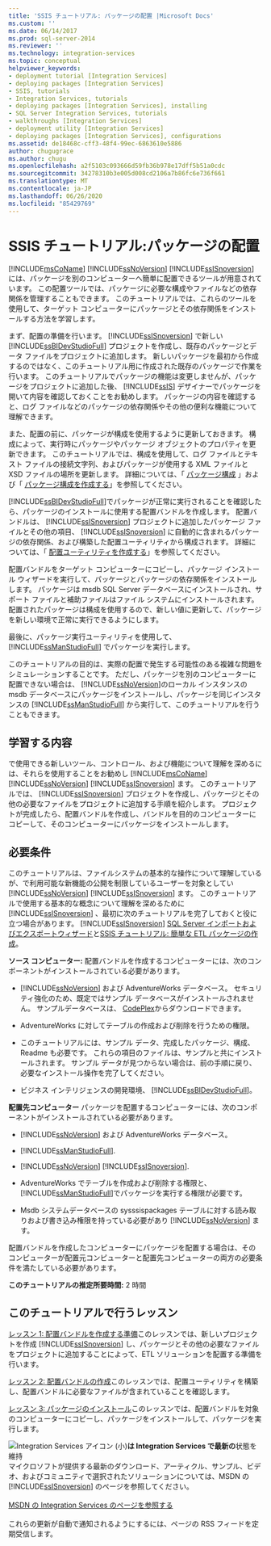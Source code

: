 ```yaml
---
title: 'SSIS チュートリアル: パッケージの配置 |Microsoft Docs'
ms.custom: ''
ms.date: 06/14/2017
ms.prod: sql-server-2014
ms.reviewer: ''
ms.technology: integration-services
ms.topic: conceptual
helpviewer_keywords:
- deployment tutorial [Integration Services]
- deploying packages [Integration Services]
- SSIS, tutorials
- Integration Services, tutorials
- deploying packages [Integration Services], installing
- SQL Server Integration Services, tutorials
- walkthroughs [Integration Services]
- deployment utility [Integration Services]
- deploying packages [Integration Services], configurations
ms.assetid: de18468c-cff3-48f4-99ec-6863610e5886
author: chugugrace
ms.author: chugu
ms.openlocfilehash: a2f5103c093666d59fb36b978e17dff5b51a0cdc
ms.sourcegitcommit: 34278310b3e005d008cd2106a7b86fc6e736f661
ms.translationtype: MT
ms.contentlocale: ja-JP
ms.lasthandoff: 06/26/2020
ms.locfileid: "85429769"
---
```

# <a name="ssis-tutorial-deploying-packages"></a>SSIS チュートリアル:パッケージの配置
  [!INCLUDE[msCoName](../includes/msconame-md.md)] [!INCLUDE[ssNoVersion](../includes/ssnoversion-md.md)] [!INCLUDE[ssISnoversion](../includes/ssisnoversion-md.md)] には、パッケージを別のコンピューターへ簡単に配置できるツールが用意されています。 この配置ツールでは、パッケージに必要な構成やファイルなどの依存関係を管理することもできます。 このチュートリアルでは、これらのツールを使用して、ターゲット コンピューターにパッケージとその依存関係をインストールする方法を学習します。

 まず、配置の準備を行います。 [!INCLUDE[ssISnoversion](../includes/ssisnoversion-md.md)] で新しい [!INCLUDE[ssBIDevStudioFull](../includes/ssbidevstudiofull-md.md)] プロジェクトを作成し、既存のパッケージとデータ ファイルをプロジェクトに追加します。 新しいパッケージを最初から作成するのではなく、このチュートリアル用に作成された既存のパッケージで作業を行います。 このチュートリアルでパッケージの機能は変更しませんが、パッケージをプロジェクトに追加した後、 [!INCLUDE[ssIS](../includes/ssis-md.md)] デザイナーでパッケージを開いて内容を確認しておくことをお勧めします。 パッケージの内容を確認すると、ログ ファイルなどのパッケージの依存関係やその他の便利な機能について理解できます。

 また、配置の前に、パッケージが構成を使用するように更新しておきます。 構成によって、実行時にパッケージやパッケージ オブジェクトのプロパティを更新できます。 このチュートリアルでは、構成を使用して、ログ ファイルとテキスト ファイルの接続文字列、およびパッケージが使用する XML ファイルと XSD ファイルの場所を更新します。 詳細については、「 [パッケージ構成](../../2014/integration-services/package-configurations.md) 」および「 [パッケージ構成を作成する](../../2014/integration-services/create-package-configurations.md)」を参照してください。

 [!INCLUDE[ssBIDevStudioFull](../includes/ssbidevstudiofull-md.md)]でパッケージが正常に実行されることを確認したら、パッケージのインストールに使用する配置バンドルを作成します。 配置バンドルは、 [!INCLUDE[ssISnoversion](../includes/ssisnoversion-md.md)] プロジェクトに追加したパッケージ ファイルとその他の項目、 [!INCLUDE[ssISnoversion](../includes/ssisnoversion-md.md)] に自動的に含まれるパッケージの依存関係、および構築した配置ユーティリティから構成されます。 詳細については、「 [配置ユーティリティを作成する](../../2014/integration-services/create-a-deployment-utility.md)」を参照してください。

 配置バンドルをターゲット コンピューターにコピーし、パッケージ インストール ウィザードを実行して、パッケージとパッケージの依存関係をインストールします。 パッケージは msdb SQL Server データベースにインストールされ、サポート ファイルと補助ファイルはファイル システムにインストールされます。 配置されたパッケージは構成を使用するので、新しい値に更新して、パッケージを新しい環境で正常に実行できるようにします。

 最後に、パッケージ実行ユーティリティを使用して、 [!INCLUDE[ssManStudioFull](../includes/ssmanstudiofull-md.md)] でパッケージを実行します。

 このチュートリアルの目的は、実際の配置で発生する可能性のある複雑な問題をシミュレーションすることです。 ただし、パッケージを別のコンピューターに配置できない場合は、 [!INCLUDE[ssNoVersion](../includes/ssnoversion-md.md)]のローカル インスタンスの msdb データベースにパッケージをインストールし、パッケージを同じインスタンスの [!INCLUDE[ssManStudioFull](../includes/ssmanstudiofull-md.md)] から実行して、このチュートリアルを行うこともできます。

## <a name="what-you-will-learn"></a>学習する内容
 で使用できる新しいツール、コントロール、および機能について理解を深めるには、それらを使用することをお勧めし [!INCLUDE[msCoName](../includes/msconame-md.md)] [!INCLUDE[ssNoVersion](../includes/ssnoversion-md.md)] [!INCLUDE[ssISnoversion](../includes/ssisnoversion-md.md)] ます。 このチュートリアルでは、 [!INCLUDE[ssISnoversion](../includes/ssisnoversion-md.md)] プロジェクトを作成し、パッケージとその他の必要なファイルをプロジェクトに追加する手順を紹介します。 プロジェクトが完成したら、配置バンドルを作成し、バンドルを目的のコンピューターにコピーして、そのコンピューターにパッケージをインストールします。

## <a name="requirements"></a>必要条件
 このチュートリアルは、ファイルシステムの基本的な操作について理解しているが、で利用可能な新機能の公開を制限しているユーザーを対象としてい [!INCLUDE[ssNoVersion](../includes/ssnoversion-md.md)] [!INCLUDE[ssISnoversion](../includes/ssisnoversion-md.md)] ます。 このチュートリアルで使用する基本的な概念について理解を深めるために [!INCLUDE[ssISnoversion](../includes/ssisnoversion-md.md)] 、最初に次のチュートリアルを完了しておくと役に立つ場合があります。 [!INCLUDE[ssISnoversion](../includes/ssisnoversion-md.md)] [SQL Server インポートおよびエクスポートウィザード](import-export-data/start-the-sql-server-import-and-export-wizard.md)と[SSIS チュートリアル: 簡単な ETL パッケージの作成](../integration-services/ssis-how-to-create-an-etl-package.md)。

 **ソース コンピューター:** 配置バンドルを作成するコンピューターには、次のコンポーネントがインストールされている必要があります。

-   [!INCLUDE[ssNoVersion](../includes/ssnoversion-md.md)] および AdventureWorks データベース。 セキュリティ強化のため、既定ではサンプル データベースがインストールされません。 サンプルデータベースは、 [CodePlex](https://msftdbprodsamples.codeplex.com/releases/view/125550)からダウンロードできます。

-   AdventureWorks に対してテーブルの作成および削除を行うための権限。

-   このチュートリアルには、サンプル データ、完成したパッケージ、構成、Readme も必要です。 これらの項目のファイルは、サンプルと共にインストールされます。 サンプル データが見つからない場合は、前の手順に戻り、必要なインストール操作を完了してください。

-   ビジネス インテリジェンスの開発環境、 [!INCLUDE[ssBIDevStudioFull](../includes/ssbidevstudiofull-md.md)]。

 **配置先コンピューター** パッケージを配置するコンピューターには、次のコンポーネントがインストールされている必要があります。

-   [!INCLUDE[ssNoVersion](../includes/ssnoversion-md.md)] および AdventureWorks データベース。

-   [!INCLUDE[ssManStudioFull](../includes/ssmanstudiofull-md.md)].

-   [!INCLUDE[ssNoVersion](../includes/ssnoversion-md.md)] [!INCLUDE[ssISnoversion](../includes/ssisnoversion-md.md)].

-   AdventureWorks でテーブルを作成および削除する権限と、 [!INCLUDE[ssManStudioFull](../includes/ssmanstudiofull-md.md)]でパッケージを実行する権限が必要です。

-   Msdb システムデータベースの sysssispackages テーブルに対する読み取りおよび書き込み権限を持っている必要があり [!INCLUDE[ssNoVersion](../includes/ssnoversion-md.md)] ます。

 配置バンドルを作成したコンピューターにパッケージを配置する場合は、そのコンピューターが配置元コンピューターと配置先コンピューターの両方の必要条件を満たしている必要があります。

 **このチュートリアルの推定所要時間:** 2 時間

## <a name="lessons-in-this-tutorial"></a>このチュートリアルで行うレッスン
 [レッスン 1: 配置バンドルを作成する準備](../integration-services/lesson-1-preparing-to-create-the-deployment-bundle.md)このレッスンでは、新しいプロジェクトを作成 [!INCLUDE[ssISnoversion](../includes/ssisnoversion-md.md)] し、パッケージとその他の必要なファイルをプロジェクトに追加することによって、ETL ソリューションを配置する準備を行います。

 [レッスン 2: 配置バンドルの作成](../integration-services/lesson-2-create-the-deployment-bundle-in-ssis.md)このレッスンでは、配置ユーティリティを構築し、配置バンドルに必要なファイルが含まれていることを確認します。

 [レッスン 3: パッケージのインストール](../integration-services/lesson-3-install-ssis-package.md)このレッスンでは、配置バンドルを対象のコンピューターにコピーし、パッケージをインストールして、パッケージを実行します。

![Integration Services アイコン (小)](media/dts-16.gif "Integration Services のアイコン (小)")**は Integration Services で最新の**状態を維持  <br /> マイクロソフトが提供する最新のダウンロード、アーティクル、サンプル、ビデオ、およびコミュニティで選択されたソリューションについては、MSDN の [!INCLUDE[ssISnoversion](../includes/ssisnoversion-md.md)] のページを参照してください。<br /><br /> [MSDN の Integration Services のページを参照する](https://go.microsoft.com/fwlink/?LinkId=136655)<br /><br /> これらの更新が自動で通知されるようにするには、ページの RSS フィードを定期受信します。

